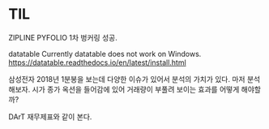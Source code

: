 # TIL

ZIPLINE 
PYFOLIO 
1차 벙커링 성공.

datatable
Currently datatable does not work on Windows.
https://datatable.readthedocs.io/en/latest/install.html



삼성전자 2018년 1분봉을 보는데
다양한 이슈가 있어서 분석의 가치가 있다.
마저 분석해보자.
시가 
종가
옥션을 들어감에 있어 거래량이 부풀려 보이는 효과를 어떻게 해야할까?

DArT 재무제표와 같이 본다.
